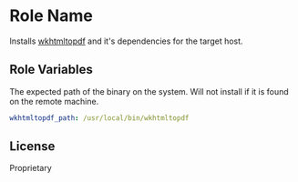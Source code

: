 Role Name
=========

Installs [wkhtmltopdf](https://github.com/wkhtmltopdf/wkhtmltopdf) and it's dependencies for the target host.


Role Variables
--------------

The expected path of the binary on the system. Will not install if it is found on the remote machine.

```yaml
wkhtmltopdf_path: /usr/local/bin/wkhtmltopdf
```

License
-------

Proprietary
